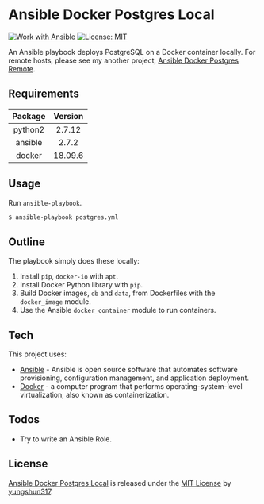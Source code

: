 # Ansible Docker Postgres Local
[![Work with Ansible](https://img.shields.io/badge/Work%20with-Ansible-brightgreen.svg)](https://img.shields.io/badge/Work%20with-Ansible-brightgreen.svg) [![License: MIT](https://img.shields.io/badge/License-MIT-yellow.svg)](https://opensource.org/licenses/MIT) 

An Ansible playbook deploys PostgreSQL on a Docker container locally. For remote hosts, please see my another project, [Ansible Docker Postgres Remote](https://github.com/yungshun317/ansible-docker-postgres-remote).

## Requirements

|Package|Version|  
|:-----:|:-----:|  
|python2|2.7.12|  
|ansible|2.7.2|  
|docker|18.09.6|

## Usage
Run `ansible-playbook`. 
```sh
$ ansible-playbook postgres.yml
```

## Outline
The playbook simply does these locally:
1. Install `pip`, `docker-io` with `apt`.
2. Install Docker Python library with `pip`.
3. Build Docker images, `db` and `data`, from Dockerfiles with the `docker_image` module.
4. Use the Ansible `docker_container` module to run containers.

## Tech
This project uses:
* [Ansible](https://www.ansible.com/) - Ansible is open source software that automates software provisioning, configuration management, and application deployment.
* [Docker](https://github.com/docker/docker-ce) - a computer program that performs operating-system-level virtualization, also known as containerization.

## Todos
 - Try to write an Ansible Role.

## License
[Ansible Docker Postgres Local](https://github.com/yungshun317/ansible-docker-postgres-local) is released under the [MIT License](https://opensource.org/licenses/MIT) by [yungshun317](https://github.com/yungshun317).
